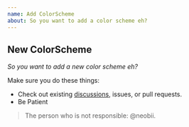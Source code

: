 ```yaml
---
name: Add ColorScheme
about: So you want to add a color scheme eh?
---
```

## New ColorScheme

*So you want to add a new color scheme eh?*

Make sure you do these things:

* Check out existing [discussions](https://github.com/Shielkwamm/shielkwamm-state/discussions/categories/colorSchemes), issues, or pull requests.
* Be Patient

> The person who is not responsible: @neobii.